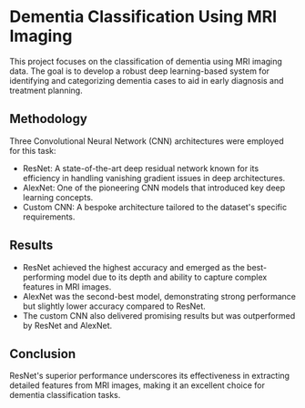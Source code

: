 # Dementia Classification Using MRI Imaging
This project focuses on the classification of dementia using MRI imaging data. The goal is to develop
a robust deep learning-based system for identifying and categorizing dementia cases to aid in early 
diagnosis and treatment planning.
## Methodology
Three Convolutional Neural Network (CNN) architectures were employed for this task:

- ResNet: A state-of-the-art deep residual network known for its efficiency in handling vanishing
  gradient issues in deep architectures.
- AlexNet: One of the pioneering CNN models that introduced key deep learning concepts.
- Custom CNN: A bespoke architecture tailored to the dataset's specific requirements.

## Results
- ResNet achieved the highest accuracy and emerged as the best-performing model due to its depth and
 ability to capture complex features in MRI images.
- AlexNet was the second-best model, demonstrating strong performance but slightly lower accuracy compared to ResNet.
- The custom CNN also delivered promising results but was outperformed by ResNet and AlexNet.

## Conclusion
ResNet's superior performance underscores its effectiveness in extracting detailed features from MRI images, 
making it an excellent choice for dementia classification tasks. 

